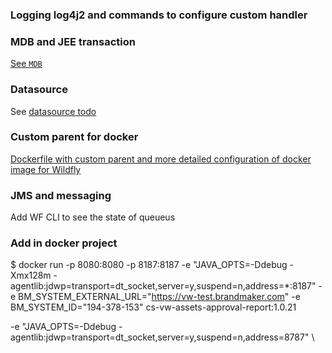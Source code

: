 ### Logging log4j2 and commands to configure custom handler

### MDB and JEE transaction

[See `MDB`](jee_timeout/TODO.md#mdb)

### Datasource 

See [datasource todo](wf10_datasources/TODO.md)

### Custom parent for docker

[Dockerfile with custom parent and more detailed configuration of docker image for Wildfly](wf10_custom_parent/TODO.md)

### JMS and messaging

Add WF CLI to see the state of queueus

### Add in docker project

$ docker run -p 8080:8080 -p 8187:8187 -e "JAVA_OPTS=-Ddebug -Xmx128m -agentlib:jdwp=transport=dt_socket,server=y,suspend=n,address=*:8187"   -e BM_SYSTEM_EXTERNAL_URL="https://vw-test.brandmaker.com"   -e BM_SYSTEM_ID="194-378-153"   cs-vw-assets-approval-report:1.0.21

-e "JAVA_OPTS=-Ddebug -agentlib:jdwp=transport=dt_socket,server=y,suspend=n,address=8787"  \